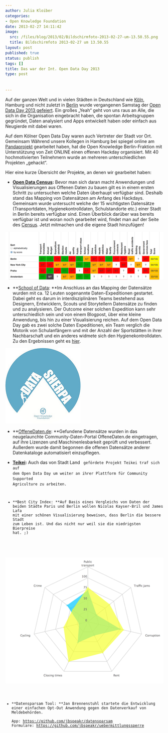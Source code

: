 ```yaml
---
author: Julia Kloiber
categories:
- Open Knowledge Foundation
date: 2013-02-27 14:11:42
image:
  src: /files/blog/2013/02/Bildschirmfoto-2013-02-27-um-13.50.55.png
  title: Bildschirmfoto 2013-02-27 um 13.50.55
layout: post
published: true
status: publish
tags: []
title: Das war der Int. Open Data Day 2013
type: post


---
```


Auf der ganzen Welt und in vielen Städten in Deutschland wie [Köln](http://www1.wdr.de/themen/digital/opendataday120.html), Hamburg und nicht zuletzt in [Berlin](/blog/2013/02/pics-open-data-day-2013-zeit-online) wurde vergangenen Samstag der [Open Data Day 2013 gefeiert](http://opendataday.org/). Ein großes „Yeah“ geht von uns raus an Alle, die sich in die Organisation eingebracht haben, die spontan Arbeitsgruppen gegründet, Daten analysiert und Apps entwickelt haben oder einfach aus Neugierde mit dabei waren.

Auf dem Kölner Open Data Day waren auch Vertreter der Stadt vor Ort. Gemeinsam Während unsere Kollegen in Hamburg bei spiegel online am [Pandaprojekt](http://pandaprojekt.tumblr.com) gearbeitet haben, hat die Open Knowledge Berlin-Fraktion mit Unterstützung von Zeit ONLINE einen offenen Hackday organisiert. Mit 40 hochmotivierten Teilnehmern wurde an mehreren unterschiedlichen Projekten „gehackt“.

Hier eine kurze Übersicht der Projekte, an denen wir gearbeitet haben:

  * **[Open Data Census](http://census.okfn.org/):** Bevor man sich daran macht Anwendungen und Visualisierungen aus Offenen Daten zu bauen gilt es in einem ersten Schritt zu untersuchen welche Daten überhaupt verfügbar sind. Deshalb stand das Mapping von Datensätzen am Anfang des Hackdays. Gemeinsam wurde untersucht welche der 15 wichtigsten Datensätze (Transportdaten, Hygienekontrolldaten, Schulstandorte etc.) einer Stadt in Berlin bereits verfügbar sind. Einen Überblick darüber was bereits verfügbar ist und woran noch gearbeitet wird, findet man auf der Seite des [Census](http://census.okfn.org/city/). Jetzt mitmachen und die eigene Stadt hinzufügen!

![Bildschirmfoto 2013-02-27 um 13.55.08](/files/blog/2013/02/Bildschirmfoto-2013-02-27-um-13.55.08.png)

  * **[School of Data](http://schoolofdata.org/): **Im Anschluss an das Mapping der Datensätze wurden mit ca. 12 Leuten sogenannte Daten-Expeditionen gestartet. Dabei geht es darum in interdisziplinären Teams bestehend aus Designern, Entwicklern, Scouts und Storytellern Datensätze zu finden und zu analysieren. Der Outcome einer solchen Expedition kann sehr unterschiedlich sein und von einem Blogpost, über eine kleine Anwendung, bis hin zu einer Visualisierung reichen. Auf dem Open Data Day gab es zwei solche Daten Expeditionen, ein Team verglich die Motorik von Schulanfängern und mit der Anzahl der Sportstätten in ihrer Nachbarschaft und ein anderes widmete sich den Hygienekontrolldaten. Zu den Ergebnissen geht es [hier](http://schoolofdata.org/2013/02/26/data-expeditions-on-open-data-day/).

![8413860823_a083d02ae4_m](/files/blog/2013/02/8413860823_a083d02ae4_m.jpg)

  * **[OffeneDaten.de](https://offenedaten.de/): **Gefundene Datensätze wurden in das neugelaunchte Community-Daten-Portal OffeneDaten.de eingetragen, auf ihre Lizenzen und Maschinenlesbarkeit geprüft und verbessert. Außerdem wurde damit begonnen die offenen Datensätze anderer Datenkataloge automatisiert einzupflegen.

  * **[Teikei](http://stadtlandcode.de/blog/2012/12/14/Argufactum.html):** Auch das von Stadt Land <Code> gefördete Projekt Teikei traf sich auf dem Open Data Day um weiter an ihrer Plattform für Community Supported Agriculture zu arbeiten.

  * **Best City Index: **Auf Basis eines Vergleichs von Daten der beiden Städte Paris und Berlin wollen Nicolas Kayser-Bril und James Lafa mit einer schönen Visualisierung beweisen, dass Berlin die bessere Stadt zum Leben ist. Und das nicht nur weil sie die niedrigsten Bierpreise hat. ;)

![Bildschirmfoto 2013-02-27 um 13.22.50](/files/blog/2013/02/Bildschirmfoto-2013-02-27-um-13.22.50.png)

  * **Datensparsam Tool: **Jan Brennenstuhl startete die Entwicklung einer einfachen Opt-Out Anwendung gegen den Datenverkauf von Meldebehörden.  
App: [https://github.com/jbspeakr/datensparsam ](https://github.com/jbspeakr/datensparsam)Formulare: <https://github.com/jbspeakr/uebermittlungssperre>